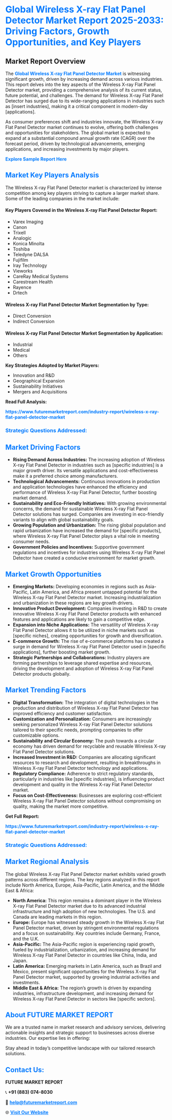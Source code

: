 <h1 style="color: #007BFF;">Global Wireless X-ray Flat Panel Detector Market Report 2025-2033: Driving Factors, Growth Opportunities, and Key Players</h1>

<section id="overview">
<h2>Market Report Overview</h2>
<p>The <a href="https://www.futuremarketreport.com/industry-report/wireless-x-ray-flat-panel-detector-market" style="color: #007BFF; text-decoration: none;"><strong>Global Wireless X-ray Flat Panel Detector Market</strong></a> is witnessing significant growth, driven by increasing demand across various industries. This report delves into the key aspects of the Wireless X-ray Flat Panel Detector market, providing a comprehensive analysis of its current status, future potential, and challenges. The demand for Wireless X-ray Flat Panel Detector has surged due to its wide-ranging applications in industries such as [insert industries], making it a critical component in modern-day [applications].</p>
<p>As consumer preferences shift and industries innovate, the Wireless X-ray Flat Panel Detector market continues to evolve, offering both challenges and opportunities for stakeholders. The global market is expected to expand at a substantial compound annual growth rate (CAGR) over the forecast period, driven by technological advancements, emerging applications, and increasing investments by major players.</p>
</section>

<section id="overview">
<p><a href="https://www.futuremarketreport.com/request-sample/reportId=40570" style="color: #007BFF; text-decoration: none;"><strong>Explore Sample Report Here</strong></a></p>
</section>

<section id="key-players">
<h2 style="color: #007BFF;">Market Key Players Analysis</h2>
<p>The Wireless X-ray Flat Panel Detector market is characterized by intense competition among key players striving to capture a larger market share. Some of the leading companies in the market include:</p>
<h4>Key Players Covered in the Wireless X-ray Flat Panel Detector Report:</h4>
<ul><li>Varex Imaging</li><li>Canon</li><li>Trixell</li><li>Analogic</li><li>Konica Minolta</li><li>Toshiba</li><li>Teledyne DALSA</li><li>Fujifilm</li><li>Iray Technology</li><li>Vieworks</li><li>CareRay Medical Systems</li><li>Carestream Health</li><li>Rayence</li><li>Drtech</li></ul>
<h4>Wireless X-ray Flat Panel Detector Market Segmentation by Type:</h4>
<ul><li>Direct Conversion</li><li>Indirect Conversion</li></ul>

<h4>Wireless X-ray Flat Panel Detector Market Segmentation by Application:</h4>
<ul><li>Industrial</li><li>Medical</li><li>Others</li></ul>
<p><strong>Key Strategies Adopted by Market Players:</strong></p>
<ul>
<li>Innovation and R&D</li>
<li>Geographical Expansion</li>
<li>Sustainability Initiatives</li>
<li>Mergers and Acquisitions</li>
</ul>
</section>

<section>
<p><strong>Read Full Analysis: </strong></p><a href="https://www.futuremarketreport.com/industry-report/wireless-x-ray-flat-panel-detector-market" style="color: #007BFF; text-decoration: none;"><strong>https://www.futuremarketreport.com/industry-report/wireless-x-ray-flat-panel-detector-market</strong></a>
<h3 style="color: #007BFF;">Strategic Questions Addressed:</h3>
</section>

<section id="driving-factors">
<h2 style="color: #007BFF;">Market Driving Factors</h2>
<ul>
<li><strong>Rising Demand Across Industries:</strong> The increasing adoption of Wireless X-ray Flat Panel Detector in industries such as [specific industries] is a major growth driver. Its versatile applications and cost-effectiveness make it a preferred choice among manufacturers.</li>
<li><strong>Technological Advancements:</strong> Continuous innovations in production and application technologies have enhanced the efficiency and performance of Wireless X-ray Flat Panel Detector, further boosting market demand.</li>
<li><strong>Sustainability and Eco-Friendly Initiatives:</strong> With growing environmental concerns, the demand for sustainable Wireless X-ray Flat Panel Detector solutions has surged. Companies are investing in eco-friendly variants to align with global sustainability goals.</li>
<li><strong>Growing Population and Urbanization:</strong> The rising global population and rapid urbanization have increased the demand for [specific products], where Wireless X-ray Flat Panel Detector plays a vital role in meeting consumer needs.</li>
<li><strong>Government Policies and Incentives:</strong> Supportive government regulations and incentives for industries using Wireless X-ray Flat Panel Detector have created a conducive environment for market growth.</li>
</ul>
</section>

<section id="growth-opportunities">
<h2 style="color: #007BFF;">Market Growth Opportunities</h2>
<ul>
<li><strong>Emerging Markets:</strong> Developing economies in regions such as Asia-Pacific, Latin America, and Africa present untapped potential for the Wireless X-ray Flat Panel Detector market. Increasing industrialization and urbanization in these regions are key growth drivers.</li>
<li><strong>Innovative Product Development:</strong> Companies investing in R&D to create innovative Wireless X-ray Flat Panel Detector products with enhanced features and applications are likely to gain a competitive edge.</li>
<li><strong>Expansion into Niche Applications:</strong> The versatility of Wireless X-ray Flat Panel Detector allows it to be utilized in niche markets such as [specific niches], creating opportunities for growth and diversification.</li>
<li><strong>E-commerce Growth:</strong> The rise of e-commerce platforms has created a surge in demand for Wireless X-ray Flat Panel Detector used in [specific applications], further boosting market growth.</li>
<li><strong>Strategic Partnerships and Collaborations:</strong> Industry players are forming partnerships to leverage shared expertise and resources, driving the development and adoption of Wireless X-ray Flat Panel Detector products globally.</li>
</ul>
</section>

<section id="trending-factors">
<h2 style="color: #007BFF;">Market Trending Factors</h2>
<ul>
<li><strong>Digital Transformation:</strong> The integration of digital technologies in the production and distribution of Wireless X-ray Flat Panel Detector has improved efficiency and customer satisfaction.</li>
<li><strong>Customization and Personalization:</strong> Consumers are increasingly seeking personalized Wireless X-ray Flat Panel Detector solutions tailored to their specific needs, prompting companies to offer customizable options.</li>
<li><strong>Sustainability and Circular Economy:</strong> The push towards a circular economy has driven demand for recyclable and reusable Wireless X-ray Flat Panel Detector solutions.</li>
<li><strong>Increased Investment in R&D:</strong> Companies are allocating significant resources to research and development, resulting in breakthroughs in Wireless X-ray Flat Panel Detector technology and applications.</li>
<li><strong>Regulatory Compliance:</strong> Adherence to strict regulatory standards, particularly in industries like [specific industries], is influencing product development and quality in the Wireless X-ray Flat Panel Detector market.</li>
<li><strong>Focus on Cost-Effectiveness:</strong> Businesses are exploring cost-efficient Wireless X-ray Flat Panel Detector solutions without compromising on quality, making the market more competitive.</li>
</ul>
</section>

<section>
<p><strong>Get Full Report: </strong></p><a href="https://www.futuremarketreport.com/industry-report/wireless-x-ray-flat-panel-detector-market" style="color: #007BFF; text-decoration: none;"><strong>https://www.futuremarketreport.com/industry-report/wireless-x-ray-flat-panel-detector-market</strong></a>
<h3 style="color: #007BFF;">Strategic Questions Addressed:</h3>
</section>


<section id="regional-analysis">
<h2 style="color: #007BFF;">Market Regional Analysis</h2>
<p>The global Wireless X-ray Flat Panel Detector market exhibits varied growth patterns across different regions. The key regions analyzed in this report include North America, Europe, Asia-Pacific, Latin America, and the Middle East & Africa:</p>
<ul>
<li><strong>North America:</strong> This region remains a dominant player in the Wireless X-ray Flat Panel Detector market due to its advanced industrial infrastructure and high adoption of new technologies. The U.S. and Canada are leading markets in this region.</li>
<li><strong>Europe:</strong> Europe has witnessed steady growth in the Wireless X-ray Flat Panel Detector market, driven by stringent environmental regulations and a focus on sustainability. Key countries include Germany, France, and the U.K.</li>
<li><strong>Asia-Pacific:</strong> The Asia-Pacific region is experiencing rapid growth, fueled by industrialization, urbanization, and increasing demand for Wireless X-ray Flat Panel Detector in countries like China, India, and Japan.</li>
<li><strong>Latin America:</strong> Emerging markets in Latin America, such as Brazil and Mexico, present significant opportunities for the Wireless X-ray Flat Panel Detector market, supported by growing industrial activities and investments.</li>
<li><strong>Middle East & Africa:</strong> The region’s growth is driven by expanding industries, infrastructure development, and increasing demand for Wireless X-ray Flat Panel Detector in sectors like [specific sectors].</li>
</ul>
</section>

<footer>
<h2 style="color: #007BFF;">About FUTURE MARKET REPORT</h2>
<p>We are a trusted name in market research and advisory services, delivering actionable insights and strategic support to businesses across diverse industries. Our expertise lies in offering:</p>

<p>Stay ahead in today’s competitive landscape with our tailored research solutions.</p>

<h2 style="color: #007BFF;">Contact Us:</h2>
<p><strong>FUTURE MARKET REPORT</strong></p>
<p>📞 <strong>+91 (883) 074-8030</strong></p>
<p>📧 <strong><a href="mailto:help@futuremarketreport.com" style="color: #007BFF;">help@futuremarketreport.com</a></strong></p>
<p>🌐 <strong><a href="https://www.futuremarketreport.com/" style="color: #007BFF;">Visit Our Website</a></strong></p>
</footer>